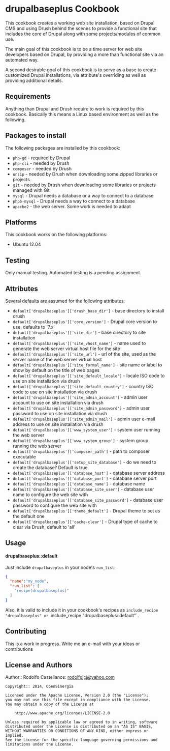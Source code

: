 drupalbaseplus Cookbook
=======================
This cookbook creates a working web site installation, based on Drupal CMS and using Drush behind the scenes to provide a functional site that includes the core of Drupal along with some projects/modules of common use.

The main goal of this cookbook is to be a time server for web site developers based on Drupal, by providing a more than functional site via an automated way.

A second desirable goal of this cookbook is to serve as a base to create customized Drupal installations, via attribute's overriding as well as providing additional details.

Requirements
------------
Anything than Drupal and Drush require to work is required by this cookbook. Basically this means a Linux based environment as well as the following.

## Packages to install
The following packages are installed by this cookbook:

- `php-gd` - required by Drupal
- `php-cli` - needed by Drush
- `composer` - needed by Drush
- `unzip` - needed by Drush when downloading some zipped libraries or projects
- `git` - needed by Drush when downloading some libraries or projects managed with Git
- `mysql` - Drupal needs a database or a way to connect to a database
- `php5-mysql` - Drupal needs a way to connect to a database
- `apache2` - the web server. Some work is needed to adapt

## Platforms
This cookbook works on the following platforms:

- Ubuntu 12.04

Testing
-------
Only manual testing. Automated testing is a pending assignment.

Attributes
----------
Several defaults are assumed for the following attributes:

* `default['drupalbaseplus']['drush_base_dir']` - base directory to install drush
* `default['drupalbaseplus']['core_version']` - Drupal core version to use, defaults to '7.x'
* `default['drupalbaseplus']['site_dir']` - base directory to site installation
* `default['drupalbaseplus']['site_vhost_name']` - name used to generate the web server virtual host file for the site
* `default['drupalbaseplus']['site_url']` - url of the site, used as the server name of the web server virtual host
* `default['drupalbaseplus']['site_formal_name']` - site name or label to show by default on the title of web pages
* `default['drupalbaseplus']['site_default_locale']` - locale ISO code to use on site installation via drush
* `default['drupalbaseplus']['site_default_country']` - country ISO code to use on site installation via drush
* `default['drupalbaseplus']['site_admin_account']` - admin user account to use on site installation via drush
* `default['drupalbaseplus']['site_admin_password']` - admin user password to use on site installation via drush
* `default['drupalbaseplus']['site_admin_mail']` - admin user e-mail address to use on site installation via drush
* `default['drupalbaseplus']['www_system_user']` - system user running the web server
* `default['drupalbaseplus']['www_system_group']` - system group running the web server
* `default['drupalbaseplus']['composer_path']` - path to composer executable
* `default['drupalbaseplus']['setup_site_database']` - do we need to create the database? Default is true
* `default['drupalbaseplus']['database_host']` - database server address
* `default['drupalbaseplus']['database_port']` - database server port
* `default['drupalbaseplus']['database_name']` - database name
* `default['drupalbaseplus']['database_site_user']` - database user name to configure the web site with
* `default['drupalbaseplus']['database_site_password']` - database user password to configure the web site with
* `default['drupalbaseplus']['theme_default']` - Drupal theme to set as the default one
* `default['drupalbaseplus']['cache-clear']` - Drupal type of cache to clear via Drush, default to 'all'

Usage
-----
#### drupalbaseplus::default

Just include `drupalbaseplus` in your node's `run_list`:

```json
{
  "name":"my_node",
  "run_list": [
    "recipe[drupalbaseplus]"
  ]
}
```

Also, it is valid to include it in your cookbook's recipes as `include_recipe "drupalbaseplus" or `include_recipe "drupalbaseplus::default"`.

Contributing
------------
This is a work in progress. Write me an e-mail with your ideas or contributions

License and Authors
-------------------
Author:: Rodolfo Castellanos: <rodolfojcj@yahoo.com>

```
Copyright:: 2014, OpenSinergia

Licensed under the Apache License, Version 2.0 (the "License");
you may not use this file except in compliance with the License.
You may obtain a copy of the License at

    http://www.apache.org/licenses/LICENSE-2.0

Unless required by applicable law or agreed to in writing, software
distributed under the License is distributed on an "AS IS" BASIS,
WITHOUT WARRANTIES OR CONDITIONS OF ANY KIND, either express or implied.
See the License for the specific language governing permissions and
limitations under the License.
```

